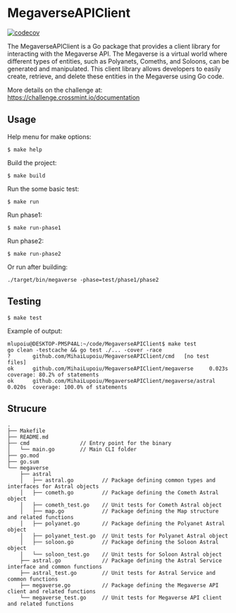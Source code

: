 # MegaverseAPIClient

[![codecov](https://codecov.io/gh/MihaiLupoiu/MegaverseAPIClient/branch/main/graph/badge.svg?token=drKg4oMLPh)](https://codecov.io/gh/MihaiLupoiu/MegaverseAPIClient)

The MegaverseAPIClient is a Go package that provides a client library for interacting with the Megaverse API. The Megaverse is a virtual world where different types of entities, such as Polyanets, Comeths, and Soloons, can be generated and manipulated. This client library allows developers to easily create, retrieve, and delete these entities in the Megaverse using Go code.

More details on the challenge at: https://challenge.crossmint.io/documentation

## Usage

Help menu for make options:
```
$ make help
```
Build the project:
```
$ make build
```
Run the some basic test:
```
$ make run
```
Run phase1:
```
$ make run-phase1
```
Run phase2:
```
$ make run-phase2
```

Or run after building:
```
./target/bin/megaverse -phase=test/phase1/phase2
```

## Testing
```
$ make test
```

Example of output: 
```
mlupoiu@DESKTOP-PMSP4AL:~/code/MegaverseAPIClient$ make test
go clean -testcache && go test ./... -cover -race
?       github.com/MihaiLupoiu/MegaverseAPIClient/cmd   [no test files]
ok      github.com/MihaiLupoiu/MegaverseAPIClient/megaverse     0.023s  coverage: 80.2% of statements
ok      github.com/MihaiLupoiu/MegaverseAPIClient/megaverse/astral      0.020s  coverage: 100.0% of statements
```

## Strucure

```
.
├── Makefile
├── README.md
├── cmd                // Entry point for the binary
│   └── main.go        // Main CLI folder
├── go.mod
├── go.sum
└── megaverse
    ├── astral
    │   ├── astral.go         // Package defining common types and interfaces for Astral objects
    │   ├── cometh.go         // Package defining the Cometh Astral object
    │   ├── cometh_test.go    // Unit tests for Cometh Astral object
    │   ├── map.go            // Package defining the Map structure and related functions
    │   ├── polyanet.go       // Package defining the Polyanet Astral object
    │   ├── polyanet_test.go  // Unit tests for Polyanet Astral object
    │   ├── soloon.go         // Package defining the Soloon Astral object
    │   └── soloon_test.go    // Unit tests for Soloon Astral object
    ├── astral.go             // Package defining the Astral Service interface and common functions
    ├── astral_test.go        // Unit tests for Astral Service and common functions
    ├── megaverse.go          // Package defining the Megaverse API client and related functions
    └── megaverse_test.go     // Unit tests for Megaverse API client and related functions
```